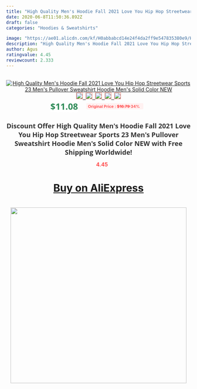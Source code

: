 ```yaml
---
title: "High Quality Men's Hoodie Fall 2021 Love You Hip Hop Streetwear Sports 23 Men's Pullover Sweatshirt Hoodie Men's Solid Color NEW"
date: 2020-06-8T11:50:36.892Z
draft: false
categories: "Hoodies & Sweatshirts"

image: "https://ae01.alicdn.com/kf/H0abbabcd14e24f4da2ff9e547835380e9/High-Quality-Men-s-Hoodie-Fall-2021-Love-You-Hip-Hop-Streetwear-Sports-23-Men-s.jpg"
description: "High Quality Men's Hoodie Fall 2021 Love You Hip Hop Streetwear Sports 23 Men's Pullover Sweatshirt Hoodie Men's Solid Color NEW"
author: Agus
ratingvalue: 4.45
reviewcount: 2.333
---
```

<br>
<div style="text-align: center;">
<a href="https://s.click.aliexpress.com/e/_A4Kn3P" target="_blank" rel="nofollow noopener noreferrer"><img alt="High Quality Men's Hoodie Fall 2021 Love You Hip Hop Streetwear Sports 23 Men's Pullover Sweatshirt Hoodie Men's Solid Color NEW" class="magnifier-image" src="https://ae01.alicdn.com/kf/H0abbabcd14e24f4da2ff9e547835380e9/High-Quality-Men-s-Hoodie-Fall-2021-Love-You-Hip-Hop-Streetwear-Sports-23-Men-s.jpg_640x640.jpg">
<br>
<img style="border:1px solid salmon" src="https://ae01.alicdn.com/kf/H0abbabcd14e24f4da2ff9e547835380e9/High-Quality-Men-s-Hoodie-Fall-2021-Love-You-Hip-Hop-Streetwear-Sports-23-Men-s.jpg_120x120.jpg">&nbsp;&nbsp;<img style="border:1px solid salmon" src="https://ae01.alicdn.com/kf/H2578f8e325694c91a4fefd87dd276a6eB/High-Quality-Men-s-Hoodie-Fall-2021-Love-You-Hip-Hop-Streetwear-Sports-23-Men-s.jpg_120x120.jpg">&nbsp;&nbsp;<img style="border:1px solid salmon" src="https://ae01.alicdn.com/kf/H0c4699e921bc4b98969bd955373d24deD/High-Quality-Men-s-Hoodie-Fall-2021-Love-You-Hip-Hop-Streetwear-Sports-23-Men-s.jpg_120x120.jpg">&nbsp;&nbsp;<img style="border:1px solid salmon" src="https://ae01.alicdn.com/kf/H0035eec3c1e94b198b8eabdab824a04fJ/High-Quality-Men-s-Hoodie-Fall-2021-Love-You-Hip-Hop-Streetwear-Sports-23-Men-s.jpg_120x120.jpg">&nbsp;&nbsp;<img style="border:1px solid salmon" src="https://ae01.alicdn.com/kf/H7e89e901460b4c15b4a845c8b169a8385/High-Quality-Men-s-Hoodie-Fall-2021-Love-You-Hip-Hop-Streetwear-Sports-23-Men-s.jpg_120x120.jpg"></a></div><br0>
<div style="text-align: center;"><span style="background-color: white; border: 0px; box-sizing: border-box; color: seagreen; display: inline-block; font-family: &quot;open sans&quot; , &quot;arial&quot; , &quot;helvetica&quot; , sans-serif , &quot;heiti&quot;; font-size: 24px; font-stretch: inherit; font-weight: 700; line-height: inherit; margin: 0px 10px 0px 0px; padding: 0px; vertical-align: middle;">$11.08 </span>
<span style="background: rgb(255 , 241 , 241); border-radius: 3px; border: 0px; box-sizing: border-box; color: #ff4747; display: inline-block; font-family: inherit; font-size: 12px; font-stretch: inherit; font-style: inherit; font-variant: inherit; font-weight: 600; line-height: inherit; margin: 0px; padding: 2px 5px; transform: scale(0.9); vertical-align: middle;">Original Price : <b style="text-decoration: line-through;">$16.79 </b> 34%&nbsp;&nbsp;</span></div>
<h1 style="color: #333333; display: inline-block; font-family: &quot;open sans&quot; , &quot;arial&quot; , &quot;helvetica&quot; , sans-serif , &quot;heiti&quot;; font-size: 18px; font-stretch: inherit; font-weight: 700; text-align: center;">Discount Offer High Quality Men's Hoodie Fall 2021 Love You Hip Hop Streetwear Sports 23 Men's Pullover Sweatshirt Hoodie Men's Solid Color NEW with Free Shipping Worldwide!</h1>
<div style="color: #ff4747; text-align: center;">
<img src="https://4.bp.blogspot.com/-M0ZcTcb-5uY/XleCXlxnR4I/AAAAAAAAAEc/OrjgMkXV1oMQFaCRZj5HQwOCBcu3w1FegCPcBGAYYCw/s1600/star.png" style="height: 15px;">&nbsp;<b>4.45</b></div>
<div class="button_cont" align="center"><a class="buynow_a" href="https://s.click.aliexpress.com/e/_A4Kn3P" target="_blank" rel="nofollow noopener noreferrer"><H1>Buy on AliExpress</H1></a></div><br>
<div class="separator" style="clear: both; text-align: center;">
<img src="https://lh3.googleusercontent.com/-pTy5HemUv9M/XlePHvY0dAI/AAAAAAAAAE4/0nX5iRUoIWY8eMW9Dpxeirr157OZliDIgCLcBGAsYHQ/s1600/badge.gif" width="480">
</div>
